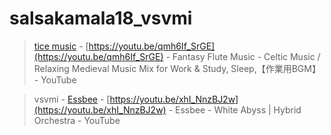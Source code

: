 # salsakamala18_vsvmi
> [tice music](https://m.youtube.com/@ticemusic484) - [https://youtu.be/qmh6If_SrGE](https://youtu.be/qmh6If_SrGE) - Fantasy Flute Music - Celtic Music / Relaxing Medieval Music Mix for Work & Study, Sleep,【作業用BGM】 - YouTube


> vsvmi - [Essbee](https://m.youtube.com/@Essbee1203) - [https://youtu.be/xhI_NnzBJ2w](https://youtu.be/xhI_NnzBJ2w) - Essbee - White Abyss | Hybrid Orchestra - YouTube
